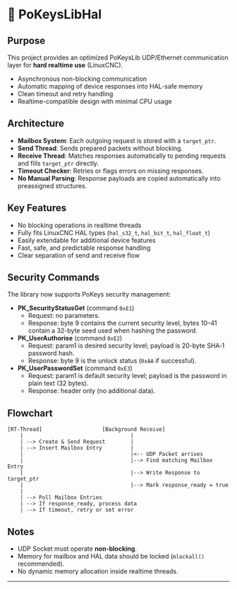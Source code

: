 # 📄 PoKeysLibHal

## Purpose

This project provides an optimized PoKeysLib UDP/Ethernet communication layer for **hard realtime use** (LinuxCNC).

- Asynchronous non-blocking communication
- Automatic mapping of device responses into HAL-safe memory
- Clean timeout and retry handling
- Realtime-compatible design with minimal CPU usage

## Architecture

- **Mailbox System**: Each outgoing request is stored with a `target_ptr`.
- **Send Thread**: Sends prepared packets without blocking.
- **Receive Thread**: Matches responses automatically to pending requests and fills `target_ptr` directly.
- **Timeout Checker**: Retries or flags errors on missing responses.
- **No Manual Parsing**: Response payloads are copied automatically into preassigned structures.

## Key Features

- No blocking operations in realtime threads
- Fully fits LinuxCNC HAL types (`hal_s32_t`, `hal_bit_t`, `hal_float_t`)
- Easily extendable for additional device features
- Fast, safe, and predictable response handling
- Clear separation of send and receive flow

## Security Commands

The library now supports PoKeys security management:

- **PK_SecurityStatusGet** (command `0xE1`)
  - Request: no parameters.
  - Response: byte 9 contains the current security level, bytes 10–41 contain a 32-byte seed used when hashing the password.
- **PK_UserAuthorise** (command `0xE2`)
  - Request: param1 is desired security level; payload is 20-byte SHA‑1 password hash.
  - Response: byte 9 is the unlock status (`0xAA` if successful).
- **PK_UserPasswordSet** (command `0xE3`)
  - Request: param1 is default security level; payload is the password in plain text (32 bytes).
  - Response: header only (no additional data).

## Flowchart

```plaintext
[RT-Thread]                   [Background Receive]
    |                                  |
    | --> Create & Send Request        |
    | --> Insert Mailbox Entry         |
    |                                  |<-- UDP Packet arrives
    |                                  |--> Find matching Mailbox Entry
    |                                  |--> Write Response to target_ptr
    |                                  |--> Mark response_ready = true
    |
    | --> Poll Mailbox Entries
    | --> If response_ready, process data
    | --> If timeout, retry or set error
```

## Notes

- UDP Socket must operate **non-blocking**.
- Memory for mailbox and HAL data should be locked (`mlockall()` recommended).
- No dynamic memory allocation inside realtime threads.

---